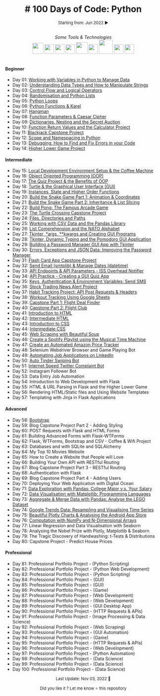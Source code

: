 <h1 align="center"> # 100 Days of Code: Python </h1>
<font size="2"><p align="center"> Starting from: Jun 2022 ▶️ </p></font><br>


<div align="center">
<em> Some Tools & Technologies </em><br>
<img src="https://cdn.jsdelivr.net/gh/devicons/devicon/icons/python/python-original.svg"  width="35"/>
<img src="https://cdn.jsdelivr.net/gh/devicons/devicon/icons/pycharm/pycharm-original.svg" width="30"/>
<img src="https://cdn.jsdelivr.net/gh/devicons/devicon/icons/css3/css3-original.svg" width="30"/>
<img src="https://cdn.jsdelivr.net/gh/devicons/devicon/icons/html5/html5-original.svg" width="30"/>
<img src="https://cdn.jsdelivr.net/gh/devicons/devicon/icons/pandas/pandas-original-wordmark.svg" width="37"/>
<img src="https://cdn.jsdelivr.net/gh/devicons/devicon/icons/numpy/numpy-original.svg" width="30"/>
<img src="https://cdn.jsdelivr.net/gh/devicons/devicon/icons/flask/flask-original-wordmark.svg" width="45"/>
<img src="https://cdn.jsdelivr.net/gh/devicons/devicon/icons/selenium/selenium-original.svg" width="30"/>
<img src="https://cdn.jsdelivr.net/gh/devicons/devicon/icons/sqlite/sqlite-original.svg" width="30"/>
          
</div><br>

#### Beginner

- Day 01: [Working with Variables in Python to Manage Data](https://github.com/talitacgs/Python-100DaysofCode/tree/main/Day%2001)
- Day 02: [Understanding Data Types and How to Manipulate Strings](https://github.com/talitacgs/Python-100DaysofCode/tree/main/Day%2002)
- Day 03: [Control Flow and Logical Operators](https://github.com/talitacgs/Python-100DaysofCode/tree/main/Day%2003)
- Day 04: [Randomisation and Python Lists](https://github.com/talitacgs/Python-100DaysofCode/tree/main/Day%2004)
- Day 05: [Python Loops](https://github.com/talitacgs/Python-100DaysofCode/tree/main/Day%2005)
- Day 06: [Python Functions & Karel](https://github.com/talitacgs/Python-100DaysofCode/tree/main/Day%2006)
- Day 07: [Hangman](https://github.com/talitacgs/Python-100DaysofCode/tree/main/Day%2007)
- Day 08: [Function Parameters & Caesar Cipher](https://github.com/talitacgs/Python-100DaysofCode/tree/main/Day%2008)
- Day 09: [Dictionaries, Nesting and the Secret Auction](https://github.com/talitacgs/Python-100DaysofCode/tree/main/Day%2009)
- Day 10: [Function Return Values and the Calculator Project](https://github.com/talitacgs/Python-100DaysofCode/tree/main/Day%2010)
- Day 11: [Blackjack Capstone Project](https://github.com/talitacgs/Python-100DaysofCode/tree/main/Day%2011)
- Day 12: [Scope and Namespacing in Python](https://github.com/talitacgs/Python-100DaysofCode/tree/main/Day%2012)
- Day 13: [Debugging: How to Find and Fix Errors in your Code](https://github.com/talitacgs/Python-100DaysofCode/tree/main/Day%2013)
- Day 14: [Higher Lower Game Project](https://github.com/talitacgs/Python-100DaysofCode/tree/main/Day%2014)

#### Intermediate

- Day 15: [Local Development Environment Setup & the Coffee Machine](https://github.com/talitacgs/Python-100DaysofCode/tree/main/Day%2015)
- Day 16: [Object Oriented Programming (OOP)](https://github.com/talitacgs/Python-100DaysofCode/tree/main/Day%2016)
- Day 17: [The Quiz Project & the Benefits of OOP](https://github.com/talitacgs/Python-100DaysofCode/tree/main/Day%2017)
- Day 18: [Turtle & the Graphical User Interface (GUI)](https://github.com/talitacgs/Python-100DaysofCode/tree/main/Day%2018)
- Day 19: [Instances, State and Higher Order Functions](https://github.com/talitacgs/Python-100DaysofCode/tree/main/Day%2019)
- Day 20: [Build the Snake Game Part 1: Animation & Coordinates](https://github.com/talitacgs/Python-100DaysofCode/tree/main/Day%2020)
- Day 21: [Build the Snake Game Part 2: Inheritance & List Slicing](https://github.com/talitacgs/Python-100DaysofCode/tree/main/Day%2021)
- Day 22: [Build Pong: The Famous Arcade Game](https://github.com/talitacgs/Python-100DaysofCode/tree/main/Day%2022)
- Day 23: [The Turtle Crossing Capstone Project](https://github.com/talitacgs/Python-100DaysofCode/tree/main/Day%2023)
- Day 24: [Files, Directories and Paths](https://github.com/talitacgs/Python-100DaysofCode/tree/main/Day%2024)
- Day 25: [Working with CSV Data and the Pandas Library](https://github.com/talitacgs/Python-100DaysofCode/tree/main/Day%2025)
- Day 26: [List Comprehension and the NATO Alphabet](https://github.com/talitacgs/Python-100DaysofCode/tree/main/Day%2026)
- Day 27: [Tkinter, *args, **kwargs and Creating GUI Programs](https://github.com/talitacgs/Python-100DaysofCode/tree/main/Day%2027)
- Day 28: [Tkinter, Dynamic Typing and the Pomodoro GUI Application](https://github.com/talitacgs/Python-100DaysofCode/tree/main/Day%2028)
- Day 29: [Building a Password Manager GUI App with Tkinter](https://github.com/talitacgs/Python-100DaysofCode/tree/main/Day%2029)
- Day 30: [Errors, Exceptions and JSON Data: Improving the Password Manager](https://github.com/talitacgs/Python-100DaysofCode/tree/main/Day%2030)
- Day 31: [Flash Card App Capstone Project](https://github.com/talitacgs/Python-100DaysofCode/tree/main/Day%2031)
- Day 32: [Send Email (smtplib) & Manage Dates (datetime)](https://github.com/talitacgs/Python-100DaysofCode/tree/main/Day%2032)
- Day 33: [API Endpoints & API Parameters - ISS Overhead Notifier](https://github.com/talitacgs/Python-100DaysofCode/tree/main/Day%2033)
- Day 34: [API Practice - Creating a GUI Quiz App](https://github.com/talitacgs/Python-100DaysofCode/tree/main/Day%2034)
- Day 35: [Keys, Authentication & Environment Variables: Send SMS](https://github.com/talitacgs/Python-100DaysofCode/tree/main/Day%2035)
- Day 36: [Stock Trading News Alert Project](https://github.com/talitacgs/Python-100DaysofCode/tree/main/Day%2036)
- Day 37: [Habit Tracking Project: API Post Requests & Headers](https://github.com/talitacgs/Python-100DaysofCode/tree/main/Day%2037)
- Day 38: [Workout Tracking Using Google Sheets](https://github.com/talitacgs/Python-100DaysofCode/tree/main/Day%2038)
- Day 39: [Capstone Part 1: Flight Deal Finder](https://github.com/talitacgs/Python-100DaysofCode/tree/main/Day%2039)
- Day 40: [Capstone Part 2: Flight Club](https://github.com/talitacgs/Python-100DaysofCode/tree/main/Day%2040)
- Day 41: [Introduction to HTML](https://github.com/talitacgs/Python-100DaysofCode/tree/main/Day%2041)
- Day 42: [Intermediate HTML](https://github.com/talitacgs/Python-100DaysofCode/tree/main/Day%2042)
- Day 43: [Introduction to CSS](https://github.com/talitacgs/Python-100DaysofCode/tree/main/Day%2043)
- Day 44: [Intermediate CSS](https://github.com/talitacgs/Python-100DaysofCode/tree/main/Day%2044)
- Day 45: [Web Scraping with Beautiful Soup](https://github.com/talitacgs/Python-100DaysofCode/tree/main/Day%2045)
- Day 46: [Create a Spotify Playlist using the Musical Time Machine](https://github.com/talitacgs/Python-100DaysofCode/tree/main/Day%2046)
- Day 47: [Create an Automated Amazon Price Tracker](https://github.com/talitacgs/Python-100DaysofCode/tree/main/Day%2047)
- Day 48: Selenium Webdriver Browser and Game Playing Bot
- Day 49: [Automating Job Applications on LinkedIn](https://github.com/talitacgs/Python-100DaysofCode/blob/main/Day%2049/main.py)
- Day 50: [Auto Tinder Swiping Bot](https://github.com/talitacgs/Python-100DaysofCode/tree/main/Day%2050)
- Day 51: [Internet Speed Twitter Complaint Bot](https://github.com/talitacgs/Python-100DaysofCode/tree/main/Day%2051)
- Day 52: Instagram Follower Bot
- Day 53: Data Entry Job Automation
- Day 54: Introduction to Web Development with Flask
- Day 55: HTML & URL Parsing in Flask and the Higher Lower Game
- Day 56: Rendering HTML/Static files and Using Website Templates
- Day 57: Templating with Jinja in Flask Applications

#### Advanced

- Day 58: [Bootstrap](https://github.com/talitacgs/Python-100DaysofCode/tree/main/Day%2058)
- Day 59: Blog Capstone Project Part 2 - Adding Styling
- Day 60: POST Requests with Flask and HTML Forms
- Day 61: Building Advanced Forms with Flask-WTForms
- Day 62: Flask, WTForms, Bootstrap and CSV - Coffee & Wifi Project
- Day 63: Databases and with SQLite and SQLAlchemy
- Day 64: My Top 10 Movies Website
- Day 65: How to Create a Website that People will Love
- Day 66: Building Your Own API with RESTful Routing
- Day 67: Blog Capstone Project Part 3 - RESTful Routing
- Day 68: Authentication with Flask
- Day 69: Blog Capstone Project Part 4 - Adding Users
- Day 70: Deploying Your Web Application with Digital Ocean
- Day 71: [Data Exploration with Pandas: College Major v.s. Your Salary](https://github.com/talitacgs/Python-100DaysofCode/tree/main/Day%2071)
- Day 72: [Data Visualisation with Matplotlib: Programming Languages](https://github.com/talitacgs/Python-100DaysofCode/blob/main/Day%2072/Programming_Languages_(start).ipynb)
- Day 73: [Aggregate & Merge Data with Pandas: Analyse the LEGO Dataset](https://github.com/talitacgs/Python-100DaysofCode/blob/main/Day%2073/Lego_Analysis_for_Course_(start).ipynb)
- Day 74: [Google Trends Data: Resampling and Visualising Time Series](https://github.com/talitacgs/Python-100DaysofCode/blob/main/Day%2074/Google_Trends_and_Data_Visualisation_(start).ipynb)
- Day 75: [Beautiful Plotly Charts & Analysing the Android App Store](https://github.com/talitacgs/Python-100DaysofCode/blob/main/Day%2075/Google_Play_Store_App_Analytics_(start).ipynb)
- Day 76: [Computation with NumPy and N-Dimensional Arrays](https://github.com/talitacgs/Python-100DaysofCode/blob/main/Day%2076/Computation_with_NumPy_and_N_Dimensional_Arrays_(start).ipynb)
- Day 77: Linear Regression and Data Visualisation with Seaborn
- Day 78: Analysing the Nobel Prize with Plotly, Matplotlib & Seaborn
- Day 79: The Tragic Discovery of Handwashing: t-Tests & Distributions
- Day 80: Capstone Project - Predict House Prices

#### Professional

- Day 81: Professional Portfolio Project - (Python Scripting)
- Day 82: Professional Portfolio Project - (Python Web Development)
- Day 83: Professional Portfolio Project - (Python Scripting)
- Day 84: Professional Portfolio Project - (GUI)
- Day 85: Professional Portfolio Project - (GUI)
- Day 86: Professional Portfolio Project - (Game)
- Day 87: Professional Portfolio Project - (Web Development)
- Day 88: Professional Portfolio Project - (Web Development)
- Day 89: Professional Portfolio Project - (GUI Desktop App)
- Day 90: Professional Portfolio Project - (HTTP Requests & APIs)
- Day 91: Professional Portfolio Project - (Image Processing & Data Science)
- Day 92: Professional Portfolio Project - (Web Scraping)
- Day 93: Professional Portfolio Project - (GUI Automation)
- Day 94: Professional Portfolio Project - (Game)
- Day 95: Professional Portfolio Project - (HTTP Requests & APIs)
- Day 96: Professional Portfolio Project - (Web Development)
- Day 97: Professional Portfolio Project - (Python Automation)
- Day 98: Professional Portfolio Project - (Data Science)
- Day 99: Professional Portfolio Project - (Data Science)
- Day 100: Professional Portfolio Project - (Data Science)

<font size="2"><p align="center"> Last Update: Nov 03, 2022 🚧️ </p>
<div align="center">Did you like it ? Let me know ⭐ this repository</div></font>